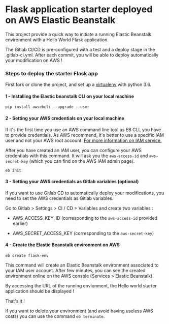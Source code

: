# Flask application starter deployed on AWS Elastic Beanstalk

This project provide a quick way to initiate a running Elastic Beanstalk environment with a Hello World Flask application.

The Gitlab CI/CD is pre-configured with a test and a deploy stage in the .gitlab-ci.yml. After each commit, you will be able to deploy automatically your modification on AWS !

### Steps to deploy the starter Flask app

First fork or clone the project, and set up a [virtualenv](https://virtualenv.pypa.io/en/stable/) with python 3.6.

#### 1 - Installing the Elastic beanstalk CLI on your local machine

```
pip install awsebcli --upgrade --user
```

#### 2 - Setting your AWS credentials on your local machine

If it's the first time you use an AWS command line tool as EB CLI, you have to provide credentials. As AWS recommend, it's better to use a specific IAM user and not your AWS root account. 
[For more information on IAM service.](https://docs.aws.amazon.com/IAM/latest/UserGuide/introduction.html)

After you have created an IAM user, you can configure your AWS credentials with this command. It will ask you the `aws-access-id` and `aws-secret-key` (which you can find on the AWS IAM admin page).

```
eb init
```

#### 3 - Setting your AWS credentials as Gitlab variables (optional)

If you want to use Gitlab CD to automatically deploy your modifications, you need to set the AWS credentials as Gitlab variables.

Go to Gitlab > Settings > CI / CD > Variables and create two variables : 

- AWS_ACCESS_KEY_ID (corresponding to the `aws-access-id` provided earlier)

- AWS_SECRET_ACCESS_KEY (corresponding to the `aws-secret-key`)

#### 4 - Create the Elastic Beanstalk environment on AWS

```
eb create flask-env
```

This command will create an Elastic Beanstalk environment associated to your IAM user account. After few minutes, you can see the created environment online on the AWS console (Services > Elastic Beanstalk).

By accessing the URL of the running envionment, the Hello world starter application should be displayed !

That's it ! 

If you want to delete your environment (and avoid having useless AWS costs) you can use the command `eb terminate`.